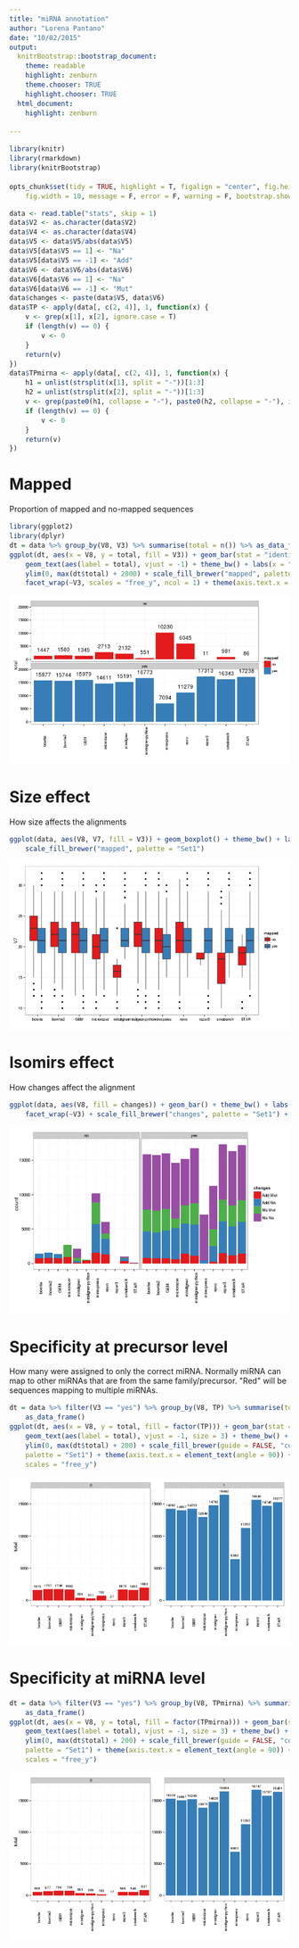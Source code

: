 ```yaml
---
title: "miRNA annotation"
author: "Lorena Pantano"
date: "10/02/2015"
output:
  knitrBootstrap::bootstrap_document:
    theme: readable
    highlight: zenburn
    theme.chooser: TRUE
    highlight.chooser: TRUE
  html_document:
    highlight: zenburn

---
```



```r
library(knitr)
library(rmarkdown)
library(knitrBootstrap)

opts_chunk$set(tidy = TRUE, highlight = T, figalign = "center", fig.height = 6, 
    fig.width = 10, message = F, error = F, warning = F, bootstrap.show.code = FALSE)
```



```r
data <- read.table("stats", skip = 1)
data$V2 <- as.character(data$V2)
data$V4 <- as.character(data$V4)
data$V5 <- data$V5/abs(data$V5)
data$V5[data$V5 == 1] <- "Na"
data$V5[data$V5 == -1] <- "Add"
data$V6 <- data$V6/abs(data$V6)
data$V6[data$V6 == 1] <- "Na"
data$V6[data$V6 == -1] <- "Mut"
data$changes <- paste(data$V5, data$V6)
data$TP <- apply(data[, c(2, 4)], 1, function(x) {
    v <- grep(x[1], x[2], ignore.case = T)
    if (length(v) == 0) {
        v <- 0
    }
    return(v)
})
data$TPmirna <- apply(data[, c(2, 4)], 1, function(x) {
    h1 = unlist(strsplit(x[1], split = "-"))[1:3]
    h2 = unlist(strsplit(x[2], split = "-"))[1:3]
    v <- grep(paste0(h1, collapse = "-"), paste0(h2, collapse = "-"), ignore.case = T)
    if (length(v) == 0) {
        v <- 0
    }
    return(v)
})
```

# Mapped
Proportion of mapped and no-mapped sequences

```r
library(ggplot2)
library(dplyr)
dt = data %>% group_by(V8, V3) %>% summarise(total = n()) %>% as_data_frame()
ggplot(dt, aes(x = V8, y = total, fill = V3)) + geom_bar(stat = "identity") + 
    geom_text(aes(label = total), vjust = -1) + theme_bw() + labs(x = "") + 
    ylim(0, max(dt$total) + 2000) + scale_fill_brewer("mapped", palette = "Set1") + 
    facet_wrap(~V3, scales = "free_y", ncol = 1) + theme(axis.text.x = element_text(angle = 90))
```

![plot of chunk mapped-mir](figure/mapped-mir-1.png) 


# Size effect
How size affects the alignments

```r
ggplot(data, aes(V8, V7, fill = V3)) + geom_boxplot() + theme_bw() + labs(x = "") + 
    scale_fill_brewer("mapped", palette = "Set1")
```

![plot of chunk size-mir](figure/size-mir-1.png) 

# Isomirs effect
How changes affect the alignment

```r
ggplot(data, aes(V8, fill = changes)) + geom_bar() + theme_bw() + labs(x = "") + 
    facet_wrap(~V3) + scale_fill_brewer("changes", palette = "Set1") + theme(axis.text.x = element_text(angle = 90))
```

![plot of chunk iso-mir](figure/iso-mir-1.png) 


# Specificity at precursor level
How many were assigned to only the correct miRNA. Normally miRNA can map to other miRNAs that are from the same family/precursor. "Red" will be sequences mapping to multiple miRNAs.

```r
dt = data %>% filter(V3 == "yes") %>% group_by(V8, TP) %>% summarise(total = n()) %>% 
    as_data_frame()
ggplot(dt, aes(x = V8, y = total, fill = factor(TP))) + geom_bar(stat = "identity") + 
    geom_text(aes(label = total), vjust = -1, size = 3) + theme_bw() + labs(x = "") + 
    ylim(0, max(dt$total) + 200) + scale_fill_brewer(guide = FALSE, "correct", 
    palette = "Set1") + theme(axis.text.x = element_text(angle = 90)) + facet_wrap(~TP, 
    scales = "free_y")
```

![plot of chunk sp-precursor](figure/sp-precursor-1.png) 


# Specificity at miRNA level


```r
dt = data %>% filter(V3 == "yes") %>% group_by(V8, TPmirna) %>% summarise(total = n()) %>% 
    as_data_frame()
ggplot(dt, aes(x = V8, y = total, fill = factor(TPmirna))) + geom_bar(stat = "identity") + 
    geom_text(aes(label = total), vjust = -1, size = 3) + theme_bw() + labs(x = "") + 
    ylim(0, max(dt$total) + 200) + scale_fill_brewer(guide = FALSE, "correct", 
    palette = "Set1") + theme(axis.text.x = element_text(angle = 90)) + facet_wrap(~TPmirna, 
    scales = "free_y")
```

![plot of chunk sp-mir](figure/sp-mir-1.png) 

